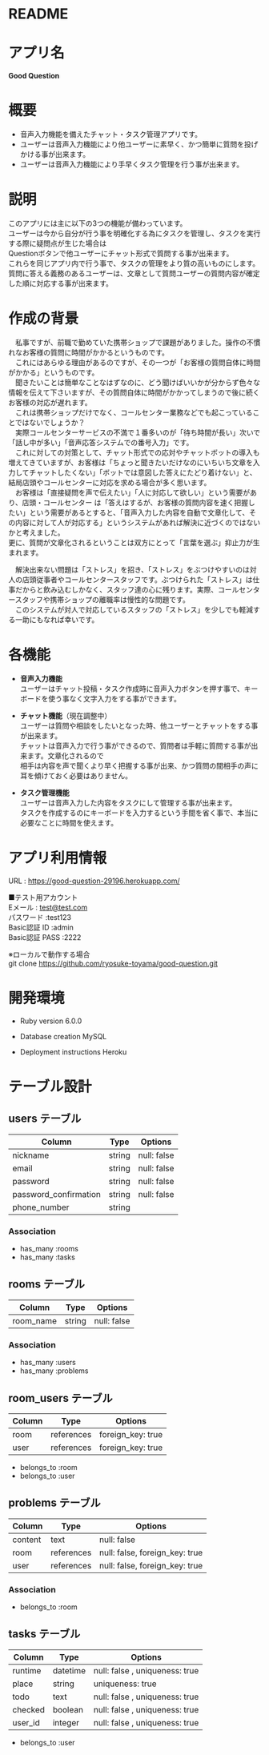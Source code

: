 # README

# アプリ名
**Good Question**

# 概要
* 音声入力機能を備えたチャット・タスク管理アプリです。
* ユーザーは音声入力機能により他ユーザーに素早く、かつ簡単に質問を投げかける事が出来ます。
* ユーザーは音声入力機能により手早くタスク管理を行う事が出来ます。

# 説明
このアプリには主に以下の3つの機能が備わっています。  
ユーザーは今から自分が行う事を明確化する為にタスクを管理し、タスクを実行する際に疑問点が生じた場合は  
Questionボタンで他ユーザーにチャット形式で質問する事が出来ます。  
これらを同じアプリ内で行う事で、タスクの管理をより質の高いものにします。  
質問に答える義務のあるユーザーは、文章として質問ユーザーの質問内容が確定した順に対応する事が出来ます。

# 作成の背景
　私事ですが、前職で勤めていた携帯ショップで課題がありました。操作の不慣れなお客様の質問に時間がかかるというものです。  
　これにはあらゆる理由があるのですが、その一つが「お客様の質問自体に時間がかかる」というものです。  
　聞きたいことは簡単なことなはずなのに、どう聞けばいいかが分からず色々な情報を伝えて下さいますが、その質問自体に時間がかかってしまうので後に続くお客様の対応が遅れます。  
　これは携帯ショップだけでなく、コールセンター業務などでも起こっていることではないでしょうか？  
　実際コールセンターサービスの不満で１番多いのが「待ち時間が長い」次いで「話し中が多い」「音声応答システムでの番号入力」です。  
　これに対しての対策として、チャット形式での応対やチャットボットの導入も増えてきていますが、お客様は「ちょっと聞きたいだけなのにいちいち文章を入力してチャットしたくない」「ボットでは意図した答えにたどり着けない」と、結局店頭やコールセンターに対応を求める場合が多く思います。  
　お客様は「直接疑問を声で伝えたい」「人に対応して欲しい」という需要があり、店頭・コールセンター は「答えはするが、お客様の質問内容を速く把握したい」という需要があるとすると、「音声入力した内容を自動で文章化して、その内容に対して人が対応する」というシステムがあれば解決に近づくのではないかと考えました。  
更に、質問が文章化されるということは双方にとって「言葉を選ぶ」抑止力が生まれます。  

　解決出来ない問題は「ストレス」を招き、「ストレス」をぶつけやすいのは対人の店頭従事者やコールセンタースタッフです。ぶつけられた「ストレス」は仕事だからと飲み込むしかなく、スタッフ達の心に残ります。実際、コールセンタースタッフや携帯ショップの離職率は慢性的な問題です。  
　このシステムが対人で対応しているスタッフの「ストレス」を少しでも軽減する一助にもなれば幸いです。

# 各機能
* **音声入力機能**  
  ユーザーはチャット投稿・タスク作成時に音声入力ボタンを押す事で、キーボードを使う事なく文字入力をする事ができます。  

* **チャット機能**（現在調整中）  
  ユーザーは質問や相談をしたいとなった時、他ユーザーとチャットをする事が出来ます。  
  チャットは音声入力で行う事ができるので、質問者は手軽に質問する事が出来ます。文章化されるので  
  相手は内容を声で聞くより早く把握する事が出来、かつ質問の間相手の声に耳を傾けておく必要はありません。

* **タスク管理機能**  
  ユーザーは音声入力した内容をタスクにして管理する事が出来ます。  
  タスクを作成するのにキーボードを入力するという手間を省く事で、本当に必要なことに時間を使えます。

# アプリ利用情報
URL : https://good-question-29196.herokuapp.com/  

■テスト用アカウント  
Eメール        : test@test.com  
パスワード       :test123  
Basic認証 ID   :admin  
Basic認証 PASS :2222  

※ローカルで動作する場合  
git clone https://github.com/ryosuke-toyama/good-question.git  

# 開発環境

* Ruby version 6.0.0

* Database creation MySQL

* Deployment instructions Heroku

# テーブル設計

## users テーブル

| Column                | Type       | Options     |
| ----------------------| ---------- | ----------- |
| nickname              | string     | null: false |
| email                 | string     | null: false |
| password              | string     | null: false |
| password_confirmation | string     | null: false |
| phone_number          | string     |             |

### Association

- has_many :rooms
- has_many :tasks

## rooms テーブル

| Column           | Type       | Options      |
| ---------------- | ---------- | -------------|
| room_name        | string     | null: false  |

### Association

- has_many :users
- has_many :problems

## room_users テーブル

| Column           | Type       | Options           |
| ---------------- | ---------- | ----------------- |
| room             | references | foreign_key: true |
| user             | references | foreign_key: true |

- belongs_to :room
- belongs_to :user

## problems テーブル

| Column           | Type       | Options                        |
| ---------------- | ---------- | ------------------------------ |
| content          | text       | null: false                    |
| room             | references | null: false, foreign_key: true |
| user             | references | null: false, foreign_key: true |

### Association

- belongs_to :room

## tasks テーブル

| Column            | Type       | Options                       |
| ----------------- | ---------- | ----------------------------- |
| runtime           | datetime   | null: false , uniqueness: true|
| place             | string     |               uniqueness: true|
| todo              | text       | null: false , uniqueness: true|
| checked           | boolean    | null: false , uniqueness: true|
| user_id           | integer    | null: false , uniqueness: true|

- belongs_to :user
